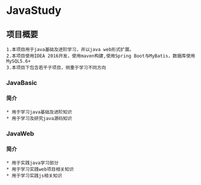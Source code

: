 # JavaStudy

## 项目概要
    1.本项目用于java基础及进阶学习，并以java web形式扩展。
    2.本项目使用IDEA 2016开发，使用maven构建,使用Spring Boot与MyBatis，数据库使用MySQL5.6+
    3.本项目下包含若干子项目，侧重于学习不同方向
 
 ### JavaBasic
 
 #### 简介
    * 用于学习java基础及进阶知识
    * 用于学习及研究java源码知识
 ### JavaWeb
 
 #### 简介
    * 用于实践java学习部分
    * 用于学习实践web项目相关知识
    * 用于学习实践js相关知识
